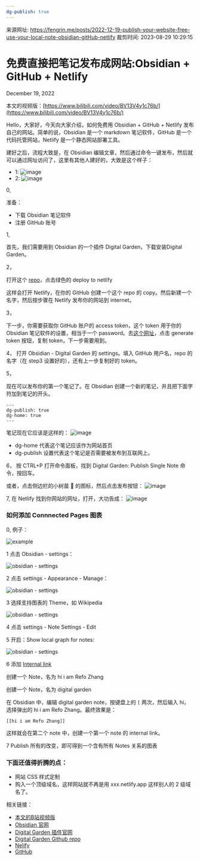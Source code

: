 ```yaml
---
dg-publish: true
---
```

来源网址: https://fengrin.me/posts/2022-12-19-publish-your-website-free-use-your-local-note-obsidian-gitHub-netlify
裁剪时间: 2023-08-29 10:29:15
# 免费直接把笔记发布成网站:Obsidian + GitHub + Netlify

December 19, 2022

本文的视频版：[https://www.bilibili.com/video/BV13V4y1c76b/](https://www.bilibili.com/video/BV13V4y1c76b/)

Hello，大家好，今天向大家介绍，如何免费用 Obsidian + GitHub + Netlify 发布自己的网站。简单的说，Obsidian 是一个 markdown 笔记软件，GitHub 是一个代码托管网站，Netlify 是一个静态网站部署工具。

建好之后，流程大致是，在 Obsidian 编辑文章，然后通过命令一键发布，然后就可以通过网址访问了，这里有其他人建好的，大致是这个样子：

*   1: ![image](assets/1693276155-1a74a2b11d8479978763b7a752632fe7.png)
*   2: ![image](assets/1693276155-8cec1931215bd069184c636454e87254.png)

0,

准备：

*   下载 Obsidian 笔记软件
*   注册 GitHub 账号

1,

首先，我们需要用到 Obsidian 的一个插件 Digital Garden，下载安装Digital Garden。

2，

打开这个 [repo](https://github.com/oleeskild/digitalgarden)，点击绿色的 deploy to netlify

这样会打开 Netlify，在你的 GitHub 创建一个这个 repo 的 copy。然后新建一个名字，然后按步骤在 Netlify 发布你的网站到 internet。

3，

下一步，你需要获取你 GitHub 账户的 access token，这个 token 用于你的 Obsidian 笔记软件的设置，相当于一个 password。去[这个网址](https://github.com/settings/tokens/new?scopes=repo)，点击 generate token 按钮，复制 token，下一步需要用到。

4， 打开 Obsidian - Digital Garden 的 settings。填入 GitHub 用户名，repo 的名字（在 step3 设置好的），还有上一步复制好的 token。

5，

现在可以发布你的第一个笔记了。在 Obsidian 创建一个新的笔记，并且把下面字符加到笔记的开头。

```plain
---
dg-publish: true
dg-home: true
---
```

笔记现在它应该是这样的： ![image](assets/1693276155-8cd519ee1a13a0f3a72a5534649be5c8.png)

*   dg-home 代表这个笔记应该作为网站首页
*   dg-publish 设置代表这个笔记是否需要被发布到互联网上。

6， 按 CTRL+P 打开命令面板，找到 Digital Garden: Publish Single Note 命令，按回车。

或者，点击侧边栏的小树苗 🌱 的图标，然后点击发布按钮： ![image](assets/1693276155-d0f684390316f0f24f788072cf70ba2c.png)

7, 在 Netlify 找到你网站的网址，打开，大功告成： ![image](assets/1693276155-a82e7c440cee838dbe2222fe64377d46.png)

### 如何添加 Connnected Pages 图表

0, 例子：

![example](assets/1693276155-2a2fde2cfe64f171c17457f81ba961a2.png)

1 点击 Obsidian - settings：

![obsidian - settings](assets/1693276155-86a87229b87c4e5c56e8a0255b4f5a88.png)

2 点击 settings - Appearance - Manage：

![obsidian - settings](assets/1693276155-d2638669d96b38b4e86f36a280958034.png)

3 选择支持图表的 Theme，如 Wikipedia

![obsidian - settings](assets/1693276155-5fbe338b9b6c27c27fc492901021a1f3.png)

4 点击 settings - Note Settings - Edit

5 开启：Show local graph for notes:

![obsidian - settings](assets/1693276155-04a80ca087ab7b0d7acecbb286c8b648.png)

6 添加 [Internal link](https://help.obsidian.md/How+to/Internal+link)

创建一个 Note，名为 hi i am Refo Zhang

创建一个 Note，名为 digital garden

在 Obsidian 中，编辑 digital garden note，按键盘上的 `[` 两次，然后输入 hi，选择弹出的 hi i am Refo Zhang。最终效果是：

```plain
[[hi i am Refo Zhang]]
```

这样就会在第二个 note 中，创建一个第一个 note 的 internal link。

7 Publish 所有的改变，即可得到一个含有所有 Notes 关系的图表

### 下面还值得折腾的点：

*   网站 CSS 样式定制
*   购入一个顶级域名，这样网站就不再是用 xxx.netlify.app 这样别人的 2 级域名了。

相关链接：

*   [本文的B站视频版](https://www.bilibili.com/video/BV13V4y1c76b/)
*   [Obsidian 官网](https://obsidian.md/)
*   [Digital Garden 插件官网](https://dg-docs.ole.dev/)
*   [Digital Garden Github repo](https://github.com/oleeskild/digitalgarden)
*   [Nelify](https://netlify.com/)
*   [GitHub](https://github.com/)